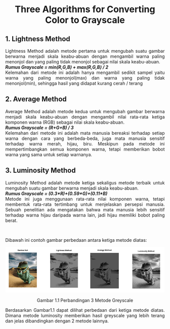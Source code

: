 <h1 align="center">Three Algorithms for Converting Color to Grayscale</h1>

## 1. Lightness Method
<p align="justify">Lightness Method adalah metode pertama untuk mengubah suatu gambar berwarna menjadi skala keabu-abuan dengan mengambil warna paling menonjol dan yang paling tidak menonjol sebagai nilai skala keabu-abuan.<br>
<b><i>Rumus Grayscale = min(R,G,B) + max(R,G,B) / 2 </i></b><br>
Kelemahan dari metode ini adalah hanya mengambil sedikit sampel yaitu warna yang paling menonjol(max) dan warna yang paling tidak menonjol(min), sehingga hasil yang didapat kurang cerah / terang</p>

## 2. Average Method
<p align="justify">Average Method adalah metode kedua untuk mengubah gambar berwarna menjadi skala keabu-abuan dengan mengambil nilai rata-rata ketiga komponen warna (RGB) sebagai nilai skala keabu-abuan.<br>
<b><i>Rumus Grayscale = (R+G+B) / 3 </i></b><br>
Kelemahan dari metode ini adalah mata manusia bereaksi terhadap setiap warna dengan cara yang berbeda-beda, juga mata manusia sensitif terhadap warna merah, hijau, biru. Meskipun pada metode ini mempertimbangkan semua komponen warna, tetapi memberikan bobot warna yang sama untuk setiap warnanya.</p>

## 3. Luminosity Method
<p align="justify">Luminosity Method adalah metode ketiga sekaligus metode terbaik untuk mengubah suatu gambar berwarna menjadi skala keabu-abuan.<br>
<b><i>Rumus Grayscale = (0.3*R)+(0.59*G)+(0.11*B)</i></b><br>
Metode ini juga menggunaan rata-rata nilai komponen warna, tetapi membentuk rata-rata tertimbang untuk menjelaskan persepsi manusia. Sebuah penelitian ada mengatakan bahwa mata manusia lebih sensitif terhadap warna hijau daripada warna lain, jadi hijau memiliki bobot paling berat.</p><br>

<p>Dibawah ini contoh gambar perbedaan antara ketiga metode diatas:</p>
<p align="center"><img src="img/3MethodGreyscale.PNG"></p>
<p align="center">Gambar 1.1 Perbandingan 3 Metode Greyscale</p>

<p align="justify">Berdasarkan Gambar1.1 dapat dilihat perbedaan dari ketiga metode diatas. Dimana metode luminosity memberikan hasil greyscale yang lebih terang dan jelas dibandingkan dengan 2 metode lainnya.</p>
